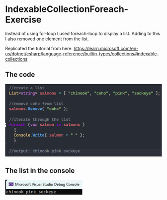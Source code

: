 # IndexableCollectionForeach-Exercise

Instead of using for-loop I used foreach-loop to display a list.
Adding to this I also removed one element from the list.

Replicated the tutorial from here:
https://learn.microsoft.com/en-us/dotnet/csharp/language-reference/builtin-types/collections#indexable-collections

## The code
![Alt text](/Screenshots/code.png "The code")

## The list in the console
![Alt text](/Screenshots/list-in-console.png "The list in the console")
